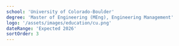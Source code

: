 ```yaml
---
school: 'University of Colorado-Boulder'
degree: 'Master of Engineering (MEng), Engineering Management'
logo: '/assets/images/education/cu.png'
dateRange: 'Expected 2026'
sortOrder: 3
---
```

